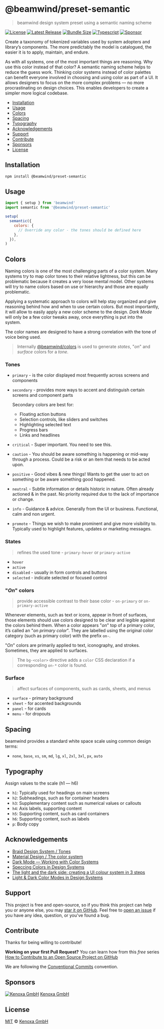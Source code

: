 # @beamwind/preset-semantic

> beamwind design system preset using a semantic naming scheme

[![License](https://flat.badgen.net/github/license/kenoxa/beamwind)](https://github.com/kenoxa/beamwind/blob/main/LICENSE)
[![Latest Release](https://flat.badgen.net/npm/v/@beamwind/preset-semantic?label=release)](https://www.npmjs.com/package/@beamwind/preset-semantic)
[![Bundle Size](https://flat.badgen.net/bundlephobia/minzip/@beamwind/preset-semantic?icon=packagephobia&label&color=blue)](https://bundlephobia.com/result?p=@beamwind/preset-semantic)
[![Typescript](https://flat.badgen.net/badge/icon/included?icon=typescript&label)](https://unpkg.com/browse/@beamwind/preset-semantic/dist/index.d.ts)
[![Sponsor](https://flat.badgen.net/badge/sponsored%20by/Kenoxa/2980b9)](https://www.kenoxa.com)

Create a taxonomy of tokenized variables used by system adopters and library’s components. The more predictably the model is catalogued, the easier it is to apply, maintain, and endure.

As with all systems, one of the most important things are reasoning. Why use this color instead of that color? A semantic naming scheme helps to reduce the guess work. Thinking color systems instead of color palettes can benefit everyone involved in choosing and using color as part of a UI. It allows designers to focus on the more complex problems — no more procrastinating on design choices. This enables developers to create a simpler more logical codebase.

<!-- prettier-ignore-start -->
<!-- START doctoc generated TOC please keep comment here to allow auto update -->
<!-- DON'T EDIT THIS SECTION, INSTEAD RE-RUN doctoc TO UPDATE -->


- [Installation](#installation)
- [Usage](#usage)
- [Colors](#colors)
- [Spacing](#spacing)
- [Typography](#typography)
- [Acknowledgements](#acknowledgements)
- [Support](#support)
- [Contribute](#contribute)
- [Sponsors](#sponsors)
- [License](#license)

<!-- END doctoc generated TOC please keep comment here to allow auto update -->
<!-- prettier-ignore-end -->

## Installation

```sh
npm install @beamwind/preset-semantic
```

## Usage

```js
import { setup } from 'beamwind'
import semantic from '@beamwind/preset-semantic'

setup(
  semantic({
    colors: {
      // Override any color - the tones should be defined here
    },
  }),
)
```

## Colors

Naming colors is one of the most challenging parts of a color system. Many systems try to map color tones to their relative lightness, but this can be problematic because it creates a very loose mental model. Other systems will try to name colors based on use or hierarchy and those are equally problematic.

Applying a systematic approach to colors will help stay organized and give reasoning behind how and when to use certain colors. But most importantly, it will allow to easily apply a new color scheme to the design. _Dark Mode_ will only be a few color tweaks away, once everything is put into the system.

The color names are designed to have a strong correlation with the tone of voice being used.

> Internally [@beamwind/colors](https://www.npmjs.com/package/@beamwind/colors) is used to generate _states_, "_on_" and _surface_ colors for a _tone_.

### Tones

- `primary` - is the color displayed most frequently across screens and components
- `secondary` - provides more ways to accent and distinguish certain screens and component parts

  Secondary colors are best for:

  - Floating action buttons
  - Selection controls, like sliders and switches
  - Highlighting selected text
  - Progress bars
  - Links and headlines

- `critical` - Super important. You need to see this.
- `caution` - You should be aware something is happening or mid-way through a process. Could be a risk or an item that needs to be acted upon.
- `positive` - Good vibes & new things! Wants to get the user to act on something or be aware something good happened.
- `neutral` - Subtle information or details historic in nature. Often already actioned & in the past. No priority required due to the lack of importance or change.
- `info` - Guidance & advice. Generally from the UI or business. Functional, calm and non urgent.
- `promote` - Things we wish to make prominent and give more visibility to. Typically used to highlight features, updates or marketing messages.

### States

> refines the used tone - `primary-hover` or `primary-active`

- `hover`
- `active`
- `disabled` - usually in form controls and buttons
- `selected` - indicate selected or focused control

### "_On_" colors

> provide accessible contrast to their base color - `on-primary` or `on-primary-active`

Whenever elements, such as text or icons, appear in front of surfaces, those elements should use colors designed to be clear and legible against the colors behind them. When a color appears "_on_" top of a primary color, it’s called an "_on primary color_". They are labelled using the original color category (such as primary color) with the prefix `on-`.

"_On_" colors are primarily applied to text, iconography, and strokes. Sometimes, they are applied to surfaces.

> The `bg-<color>` directive adds a `color` CSS declaration if a corresponding `on-*` color is found.

### Surface

> affect surfaces of components, such as cards, sheets, and menus

- `surface` - primary background
- `sheet` - for accented backgrounds
- `panel` - for cards
- `menu` - for dropouts

## Spacing

beamwind provides a standard white space scale using common design terms:

- `none`, `base`, `xs`, `sm`, `md`, `lg`, `xl`, `2xl`, `3xl`, `px`, `auto`

## Typography

Assign values to the scale (h1 — h6)

- `h1`: Typically used for headings on main screens
- `h2`: Subheadings, such as for container headers
- `h3`: Supplementary content such as numerical values or callouts
- `h4`: Axis labels, supporting content
- `h5`: Supporting content, such as card containers
- `h6`: Supporting content, such as labels
- `p`: Body copy

## Acknowledgements

- [Braid Design System / Tones](https://seek-oss.github.io/braid-design-system/foundations/tones)
- [Material Design / The color system](https://material.io/design/color/the-color-system.html#color-usage-and-palettes)
- [Dark Mode — Working with Color Systems](https://medium.com/nodesdigital/dark-mode-working-with-color-systems-e73aeab8dbae)
- [Speccing Colors in Design Systems](https://medium.com/@ethersystem/speccing-colors-in-design-systems-f06e91ed9ca0)
- [The light and the dark side: creating a UI colour system in 3 steps](https://uxdesign.cc/the-light-and-the-dark-side-creating-a-ui-colour-system-in-3-steps-41818c5bdb60)
- [Light & Dark Color Modes in Design Systems](https://medium.com/eightshapes-llc/light-dark-9f8ea42c9081)

## Support

This project is free and open-source, so if you think this project can help you or anyone else, you may [star it on GitHub](https://github.com/kenoxa/beamwind). Feel free to [open an issue](https://github.com/kenoxa/beamwind/issues) if you have any idea, question, or you've found a bug.

## Contribute

Thanks for being willing to contribute!

**Working on your first Pull Request?** You can learn how from this _free_ series [How to Contribute to an Open Source Project on GitHub](https://egghead.io/series/how-to-contribute-to-an-open-source-project-on-github)

We are following the [Conventional Commits](https://www.conventionalcommits.org) convention.

## Sponsors

[![Kenoxa GmbH](https://images.opencollective.com/kenoxa/9c25796/logo/68.png)](https://www.kenoxa.com) [Kenoxa GmbH](https://www.kenoxa.com)

## License

[MIT](https://github.com/kenoxa/beamwind/blob/main/LICENSE) © [Kenoxa GmbH](https://kenoxa.com)
